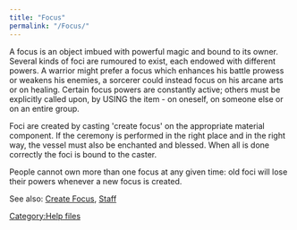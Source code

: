 ```yaml
---
title: "Focus"
permalink: "/Focus/"
---
```


A focus is an object imbued with powerful magic and bound to its owner.
Several kinds of foci are rumoured to exist, each endowed with different
powers. A warrior might prefer a focus which enhances his battle prowess
or weakens his enemies, a sorcerer could instead focus on his arcane
arts or on healing. Certain focus powers are constantly active; others
must be explicitly called upon, by USING the item - on oneself, on
someone else or on an entire group.

Foci are created by casting 'create focus' on the appropriate material
component. If the ceremony is performed in the right place and in the
right way, the vessel must also be enchanted and blessed. When all is
done correctly the foci is bound to the caster.

People cannot own more than one focus at any given time: old foci will
lose their powers whenever a new focus is created.

See also: [Create Focus](Create_Focus "wikilink"),
[Staff](Staff "wikilink")

[Category:Help files](Category:Help_files "wikilink")